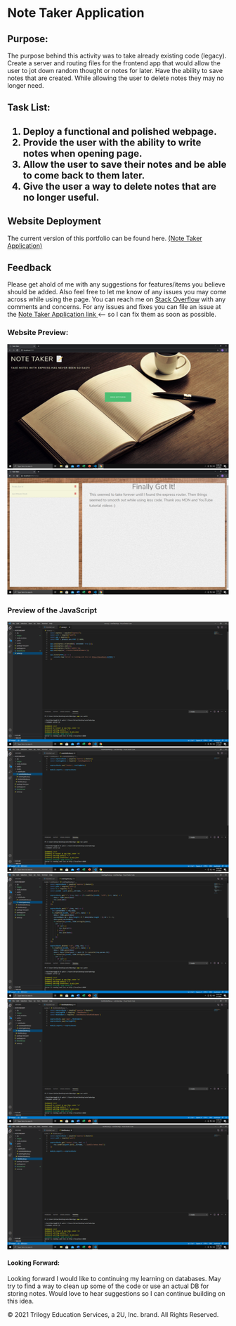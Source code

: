 <head>
   <h1>Note Taker Application</h1>
</head>

<body>

   <h2>Purpose:</h2>

   <p>The purpose behind this activity was to take already existing code (legacy). Create a server and routing files for the frontend app that would allow the user to jot down random thought or notes for later. Have the ability to save notes that are created. While allowing the user to delete notes they may no longer need.</p>

   <h2>Task List:<h2>

   <ol>
      <li>Deploy a functional and polished webpage.</li>
      <li>Provide the user with the ability to write notes when opening page.</li>
      <li>Allow the user to save their notes and be able to come back to them later.</li>
      <li>Give the user a way to delete notes that are no longer useful.</li>
   </ol>

   <h2>Website Deployment</h2>

   <p> The current version of this portfolio can be found here. <a href="https://bhamm90.github.io/noteTakerApp/">(Note Taker Application)</a>

   <h2>Feedback</h2>

   <p> Please get ahold of me with any suggestions for features/items you believe should be added. Also feel free to let me know of any issues you may come across while using the page. You can reach me on <a href="https://stackoverflow.com/users/14324130/bhamm90">Stack Overflow</a> with any comments and concerns. For any issues and fixes you can file an issue at the <a href="https://github.com/BHamm90/noteTakeApp/issues">Note Taker Application link </a> <-- so I can fix them as soon as possible. </p>

   <h3>Website Preview:</h3>

   <img src="images/web1.png">
   
   <img src="images/web2.png"> 

   <h3>Preview of the JavaScript</h3>

   <img src="images/js1.png">

   <img src="images/js2.png">
   
   <img src="images/js3.png">
   
   <img src="images/js4.png">
   
   <img src="images/js5.png">

   <h4>Looking Forward: </h4>

   <p> Looking forward I would like to continuing my learning on databases. May try to find a way to clean up some of the code or use an actual DB for storing notes. Would love to hear suggestions so I can continue building on this idea.
</body>

<Footer>
<p> © 2021 Trilogy Education Services, a 2U, Inc. brand. All Rights Reserved. </p>
</Footer>